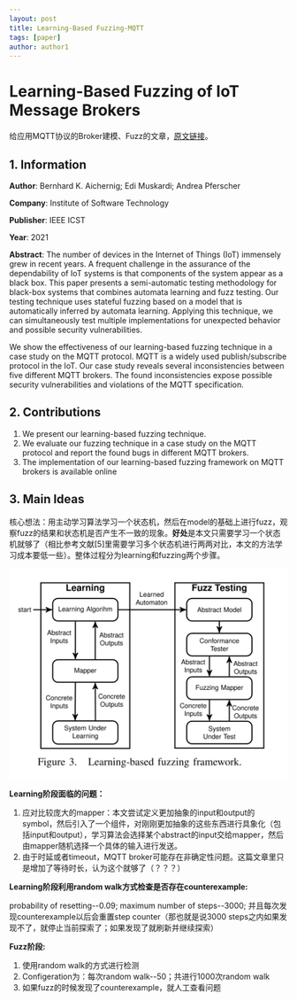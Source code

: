 ```yaml
---
layout: post
title: Learning-Based Fuzzing-MQTT
tags: [paper]
author: author1
---
```


# Learning-Based Fuzzing of IoT Message Brokers

给应用MQTT协议的Broker建模、Fuzz的文章，[原文链接](https://ieeexplore.ieee.org/document/9438590)。

## 1. Information

**Author**: Bernhard K. Aichernig; Edi Muskardi; Andrea Pferscher

**Company**: Institute of Software Technology

**Publisher**: IEEE ICST

**Year**: 2021

**Abstract**: The number of devices in the Internet of Things (IoT) immensely grew in recent years. A frequent challenge in the assurance of the dependability of IoT systems is that components of the system appear as a black box. This paper presents a semi-automatic testing methodology for black-box systems that combines automata learning and fuzz testing. Our testing technique uses stateful fuzzing based on a model that is automatically inferred by automata learning. Applying this technique, we can simultaneously test multiple implementations for unexpected behavior and possible security vulnerabilities.

We show the effectiveness of our learning-based fuzzing technique in a case study on the MQTT protocol. MQTT is a widely used publish/subscribe protocol in the IoT. Our case study reveals several inconsistencies between five different MQTT brokers. The found inconsistencies expose possible security vulnerabilities and violations of the MQTT specification.



## 2. Contributions

1. We present our learning-based fuzzing technique.
2. We evaluate our fuzzing technique in a case study on the MQTT protocol and report the found bugs in different MQTT brokers.
3. The implementation of our learning-based fuzzing framework on MQTT brokers is available online





## 3. Main Ideas

核心想法：用主动学习算法学习一个状态机，然后在model的基础上进行fuzz，观察fuzz的结果和状态机是否产生不一致的现象。**好处**是本文只需要学习一个状态机就够了（相比参考文献[5]里需要学习多个状态机进行两两对比，本文的方法学习成本要低一些）。整体过程分为learning和fuzzing两个步骤。

![image-20230810174700211](../Images/image-20230810174700211.png)

**Learning阶段面临的问题：**

1. 应对比较庞大的mapper：本文尝试定义更加抽象的input和output的symbol，然后引入了一个组件，对刚刚更加抽象的这些东西进行具象化（包括input和output），学习算法会选择某个abstract的input交给mapper，然后由mapper随机选择一个具体的输入进行发送。
2. 由于时延或者timeout，MQTT broker可能存在非确定性问题。这篇文章里只是增加了等待时长，认为这个就够了（？？？）

**Learning阶段利用random walk方式检查是否存在counterexample:**

probability of resetting--0.09; maximum number of steps--3000; 并且每次发现counterexample以后会重置step counter（那也就是说3000 steps之内如果发现不了，就停止当前探索了；如果发现了就刷新并继续探索）

**Fuzz阶段:**

1. 使用random walk的方式进行检测
2. Configeration为：每次random walk--50；共进行1000次random walk
3. 如果fuzz的时候发现了counterexample，就人工查看问题